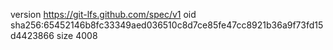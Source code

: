 version https://git-lfs.github.com/spec/v1
oid sha256:65452146b8fc33349aed036510c8d7ce85fe47cc8921b36a9f73fd15d4423866
size 4008

